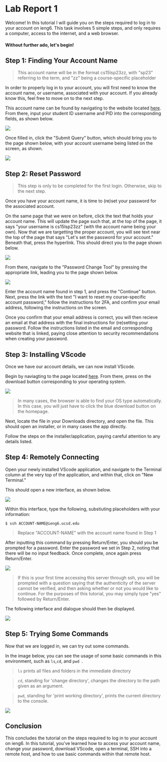 # Lab Report 1

Welcome! In this tutorial I will guide you on the steps required to log in to your account on ieng6.  This task involves 5 simple steps, and only requires a computer, access to the internet, and a web browser.

#### Without further ado, let's begin!

## Step 1: Finding Your Account Name

> This account name will be in the format cs15lsp23zz, with "sp23" referring to the term, and "zz" being a course-specific placeholder

In order to properly log in to your account, you will first need to know the account name, or username, associated with your account. If you already know this, feel free to move on to the next step.

This account name can be found by navigating to the website located [here](https://sdacs.ucsd.edu/~icc/index.php). From there, input your student ID username and PID into the corresponding fields, as shown below.

![](Account-lookup.png)

Once filled in, click the "Submit Query" button, which should bring you to the page shown below, with your account username being listed on the screen, as shown.

![](Accountname.png)

## Step 2: Reset Password

> This step is only to be completed for the first login. Otherwise, skip to the next step.

Once you have your account name, it is time to (re)set your password for the associated account.

On the same page that we were on before, click the text that holds your account name. This will update the page such that, at the top of the page, it says "your username is cs15lsp23zz" (with the account name being your own). Now that we are targetting the proper account, you will see text near the top of the page that says "Let's set the password for your account."  Beneath that, press the hyperlink. This should direct you to the page shown below.

![](Global-password-reset.png)

From there, navigate to the "Password Change Tool" by pressing the appropriate link, leading you to the page shown below.

![](Password-change-tool.png)

Enter the account name found in step 1, and press the "Continue" button. Next, press the link with the text "I want to reset my course-specific account password," follow the instructions for 2FA, and confirm your email address, following the instructions on the screen.

Once you confirm that your email address is correct, you will then recieve an email at that address with the final instructions for (re)setting your password. Follow the instructions listed in the email and corresponding website that is linked, paying close attention to security recommendations when creating your password.
 
## Step 3: Installing VScode

Once we have our account details, we can now install VScode.

Begin by naviagting to the page located [here](https://code.visualstudio.com/). From there, press on the download button corresponding to your operating system.

![](VScode-download.png)

> In many cases, the browser is able to find your OS type automatically.  In this case, you will just have to click the blue download button on the homepage.

Next, locate the file in your Downloads directory, and open the file.  This should open an installer, or in many cases the app directly.

Follow the steps on the installer/application, paying careful attention to any details listed.

## Step 4: Remotely Connecting

Open your newly installed VScode application, and navigate to the Terminal column at the very top of the application, and within that, click on "New Terminal."

This should open a new interface, as shown below.

![](VScode-terminal.png)

Within this interface, type the following, substiuting placeholders with your information:

`$ ssh ACCOUNT-NAME@ieng6.ucsd.edu` 

> Replace "ACCOUNT-NAME" with the account name found in Step 1

After inputting this command by pressing Return/Enter, you should you be prompted for a password.  Enter the password we set in Step 2, noting that there will be no input feedback.  Once complete, once again press Return/Enter.  

![](ssh-loggingin.png)

> If this is your first time accessing this server through ssh, you will be prompted with a question saying that the authenticity of the server cannot be verified, and then asking whether or not you would like to continue. For the purposes of this tutorial, you may simply type "yes" followed by Return/Enter.

The following interface and dialogue should then be displayed.

![](ssh-loggedin.png)

## Step 5: Trying Some Commands

Now that we are logged in, we can try out some commands.

In the image below, you can see the usage of some basic commands in this environment, such as `ls`,`cd`, and `pwd `.

> `ls` prints all files and folders in the immediate directory

> `cd`, standing for 'change directory', changes the directory to the path given as an argument.

> `pwd`, standing for 'print working directory', prints the current directory to the console.

![](ssh-commands.png)

## Conclusion

This concludes the tutorial on the steps required to log in to your account on ieng6. In this tutorial, you've learned how to access your account name, change your password, download VScode, open a terminal, SSH into a remote host, and how to use basic commands within that remote host.

